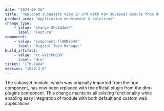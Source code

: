 ```yaml
---
date: "2024-09-26"
title: "Replaced subassets view in DTM with new subasset module from dtm-plugins component"
product_area: "Application enablement & solutions"
change_type:
    - value: "change-QHu1GdukP"
      label: "Feature"
component:
    - value: "component-Tl88RYb4A"
      label: "Digital Twin Manager"
build_artifact:
    - value: "tc-wYIY0MBDO"
      label: "dtm"
ticket: "CTM-1484"
version: "1020.2.0"
---
```

The subasset module, which was originally imported from the ngx component, has now been replaced with the official plugin from the dtm-plugins component. This change maintains all existing functionality while enabling easy integration of module with both default and custom web applications.
